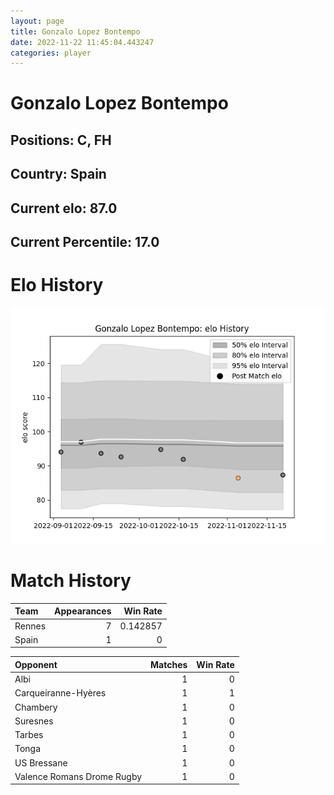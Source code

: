 ```yaml
---  
layout: page  
title: Gonzalo Lopez Bontempo  
date: 2022-11-22 11:45:04.443247  
categories: player  
---
```

# Gonzalo Lopez Bontempo

## Positions: C, FH

## Country: Spain

## Current elo: 87.0

## Current Percentile: 17.0

# Elo History


![elo history](history_GonzaloLopezBontempo.png)
# Match History


| Team   |   Appearances |   Win Rate |
|:-------|--------------:|-----------:|
| Rennes |             7 |   0.142857 |
| Spain  |             1 |   0        |

| Opponent                   |   Matches |   Win Rate |
|:---------------------------|----------:|-----------:|
| Albi                       |         1 |          0 |
| Carqueiranne-Hyères        |         1 |          1 |
| Chambery                   |         1 |          0 |
| Suresnes                   |         1 |          0 |
| Tarbes                     |         1 |          0 |
| Tonga                      |         1 |          0 |
| US Bressane                |         1 |          0 |
| Valence Romans Drome Rugby |         1 |          0 |